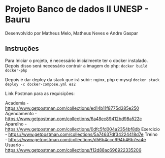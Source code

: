 # Projeto Banco de dados II UNESP - Bauru

Desenvolvido por Matheus Melo, Matheus Neves e Andre Gaspar

## Instruções
Para Iniciar o projeto, é necessário inicialmente ter o docker instalado.
Depois disso será necessário contruir a imagem do php:
`docker build docker-php`

Depois é dar deploy da stack que irá subir: nginx, php e mysql
`docker stack deploy -c docker-compose.yml es2`

Link Postman para as requisições:

Academia - https://www.getpostman.com/collections/ed14b11f8775d385e250
Agendamento - https://www.getpostman.com/collections/6a48ec89412bd98a522c
Aparelho - https://www.getpostman.com/collections/0dfc5fd004a2354bf8db
Exercicio - https://www.getpostman.com/collections/5a74637df34224418d7e
Treino - https://www.getpostman.com/collections/d56b4ccc694b46b7ea4e
Usuario - https://www.getpostman.com/collections/f12d88ac696922335206

